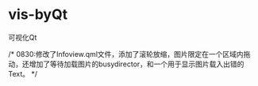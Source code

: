 # vis-byQt
可视化Qt


/*
0830:修改了Infoview.qml文件，添加了滚轮放缩，图片限定在一个区域内拖动，还增加了等待加载图片的busydirector，和一个用于显示图片载入出错的Text。
*/
